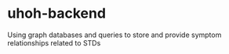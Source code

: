 # uhoh-backend

Using graph databases and queries to store and provide symptom relationships related to STDs